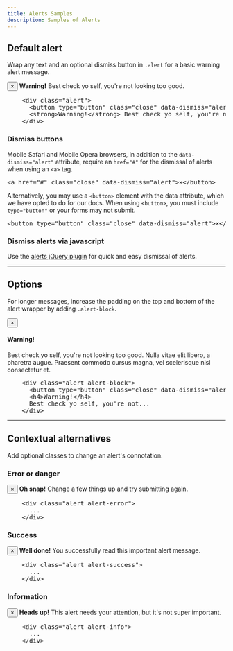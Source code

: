 ```yaml
---
title: Alerts Samples
description: Samples of Alerts
---
```


<section id="alerts">

  <h2>Default alert</h2>
  <p>Wrap any text and an optional dismiss button in <code>.alert</code> for a basic warning alert message.</p>
  <div class="bs-docs-example">
    <div class="alert">
      <button type="button" class="close" data-dismiss="alert">&times;</button>
      <strong>Warning!</strong> Best check yo self, you're not looking too good.
    </div>
  </div>
          
<pre class="prettyprint linenums">
    &lt;div class="alert"&gt;
      &lt;button type="button" class="close" data-dismiss="alert"&gt;&times;&lt;/button&gt;
      &lt;strong&gt;Warning!&lt;/strong&gt; Best check yo self, you're not looking too good.
    &lt;/div&gt;
</pre>

  <h3>Dismiss buttons</h3>
  <p>Mobile Safari and Mobile Opera browsers, in addition to the <code>data-dismiss="alert"</code> attribute, require an <code>href="#"</code> for the dismissal of alerts when using an <code>&lt;a&gt;</code> tag.</p>
  <pre class="prettyprint linenums">&lt;a href="#" class="close" data-dismiss="alert"&gt;&times;&lt;/button&gt;</pre>
  <p>Alternatively, you may use a <code>&lt;button&gt;</code> element with the data attribute, which we have opted to do for our docs. When using <code>&lt;button&gt;</code>, you must include <code>type="button"</code> or your forms may not submit.</p>
  <pre class="prettyprint linenums">&lt;button type="button" class="close" data-dismiss="alert"&gt;&times;&lt;/button&gt;</pre>

  <h3>Dismiss alerts via javascript</h3>
  <p>Use the <a href="./javascript.html#alerts">alerts jQuery plugin</a> for quick and easy dismissal of alerts.</p>


  <hr class="bs-docs-separator">


  <h2>Options</h2>
  <p>For longer messages, increase the padding on the top and bottom of the alert wrapper by adding <code>.alert-block</code>.</p>
  <div class="bs-docs-example">
    <div class="alert alert-block">
      <button type="button" class="close" data-dismiss="alert">&times;</button>
      <h4>Warning!</h4>
      <p>Best check yo self, you're not looking too good. Nulla vitae elit libero, a pharetra augue. Praesent commodo cursus magna, vel scelerisque nisl consectetur et.</p>
    </div>
  </div>
  
<pre class="prettyprint linenums">
    &lt;div class="alert alert-block"&gt;
      &lt;button type="button" class="close" data-dismiss="alert"&gt;&times;&lt;/button&gt;
      &lt;h4&gt;Warning!&lt;/h4&gt;
      Best check yo self, you're not...
    &lt;/div&gt;
</pre>


  <hr class="bs-docs-separator">


  <h2>Contextual alternatives</h2>
  <p>Add optional classes to change an alert's connotation.</p>

  <h3>Error or danger</h3>
  <div class="bs-docs-example">
    <div class="alert alert-error">
      <button type="button" class="close" data-dismiss="alert">&times;</button>
      <strong>Oh snap!</strong> Change a few things up and try submitting again.
    </div>
  </div>
          
<pre class="prettyprint linenums">
    &lt;div class="alert alert-error"&gt;
      ...
    &lt;/div&gt;
</pre>

  <h3>Success</h3>
  <div class="bs-docs-example">
    <div class="alert alert-success">
      <button type="button" class="close" data-dismiss="alert">&times;</button>
      <strong>Well done!</strong> You successfully read this important alert message.
    </div>
  </div>
  
<pre class="prettyprint linenums">
    &lt;div class="alert alert-success"&gt;
      ...
    &lt;/div&gt;
</pre>

  <h3>Information</h3>
  <div class="bs-docs-example">
    <div class="alert alert-info">
      <button type="button" class="close" data-dismiss="alert">&times;</button>
      <strong>Heads up!</strong> This alert needs your attention, but it's not super important.
    </div>
  </div>
  
<pre class="prettyprint linenums">
    &lt;div class="alert alert-info"&gt;
      ...
    &lt;/div&gt;
</pre>

</section>

